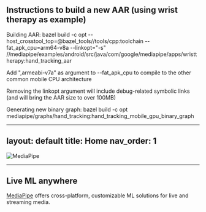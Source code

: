 ## Instructions to build a new AAR (using wrist therapy as example)

Building AAR:
bazel build -c opt --host_crosstool_top=@bazel_tools//tools/cpp:toolchain --fat_apk_cpu=arm64-v8a --linkopt="-s" //mediapipe/examples/android/src/java/com/google/mediapipe/apps/wristtherapy:hand_tracking_aar

Add ",armeabi-v7a" as argument to --fat_apk_cpu to compile to the other common mobile CPU
architecture

Removing the linkopt argument will include debug-related symbolic links (and will bring the AAR size
to over 100MB)

Generating new binary graph:
bazel build -c opt mediapipe/graphs/hand_tracking:hand_tracking_mobile_gpu_binary_graph


---
layout: default
title: Home
nav_order: 1
---

![MediaPipe](docs/images/mediapipe_small.png)

--------------------------------------------------------------------------------

## Live ML anywhere

[MediaPipe](https://google.github.io/mediapipe/) offers cross-platform, customizable
ML solutions for live and streaming media.